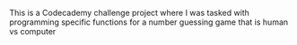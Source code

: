 This is a Codecademy challenge project where I was tasked with programming specific functions for a number guessing game that is human vs computer